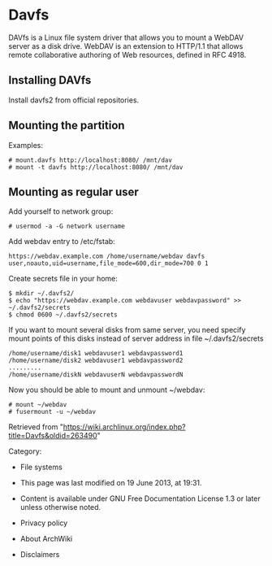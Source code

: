 Davfs
=====

DAVfs is a Linux file system driver that allows you to mount a WebDAV
server as a disk drive. WebDAV is an extension to HTTP/1.1 that allows
remote collaborative authoring of Web resources, defined in RFC 4918.

Installing DAVfs
----------------

Install davfs2 from official repositories.

Mounting the partition
----------------------

Examples:

    # mount.davfs http://localhost:8080/ /mnt/dav
    # mount -t davfs http://localhost:8080/ /mnt/dav

Mounting as regular user
------------------------

Add yourself to network group:

    # usermod -a -G network username

Add webdav entry to /etc/fstab:

    https://webdav.example.com /home/username/webdav davfs user,noauto,uid=username,file_mode=600,dir_mode=700 0 1

Create secrets file in your home:

    $ mkdir ~/.davfs2/
    $ echo "https://webdav.example.com webdavuser webdavpassword" >> ~/.davfs2/secrets 
    $ chmod 0600 ~/.davfs2/secrets

If you want to mount several disks from same server, you need specify
mount points of this disks instead of server address in file
~/.davfs2/secrets

    /home/username/disk1 webdavuser1 webdavpassword1
    /home/username/disk2 webdavuser1 webdavpassword2
    .........
    /home/username/diskN webdavuserN webdavpasswordN 

Now you should be able to mount and unmount ~/webdav:

    # mount ~/webdav
    # fusermount -u ~/webdav

Retrieved from
"https://wiki.archlinux.org/index.php?title=Davfs&oldid=263490"

Category:

-   File systems

-   This page was last modified on 19 June 2013, at 19:31.
-   Content is available under GNU Free Documentation License 1.3 or
    later unless otherwise noted.
-   Privacy policy
-   About ArchWiki
-   Disclaimers
